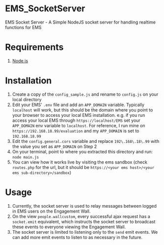 #  EMS_SocketServer
EMS Socket Server - A Simple NodeJS socket server for handling realtime functions for EMS

# Requirements
 1. [Node.js](https://nodejs.org/en/)

# Installation

 1. Create a copy of the `config_sample.js` and rename to `config.js` on your local directory
 2. Edit your EMS' `.env` file and add an `APP_DOMAIN` variable. Typically `localhost` will work, but this should be the domain where you point to your browser to access your local EMS installation.
e.g. if you run access your local EMS through `https://localhost/EMS` set your `APP_DOMAIN` env variable to `localhost`. For reference, I run mine on `https://192.168.18.99/evaluation` and my `APP_DOMAIN` is set to `192.168.18.99`
 3. Edit the `config.general.cors` variable and replace `192\.168\.18\.99` with  the value you set as `APP_DOMAIN` on Step 2
 5.  On your terminal, point to where you extracted this directory and run: `node main.js`
 6. You can view how it works live by visiting the ems sandbox (check `routes.php` for the url, but it should be `https://<your ems host>/<your ems sub-directory>/sandbox`)


# Usage
1. Currently, the socket server is used to relay messages between logged in EMS users on the Engagement Wall.
2. On the view `people.wallcustom`,  every successful ajax request has a `socket.emit` equivalent, which instructs the socket server to broadcast these events to everyone viewing the Engagement Wall.
3. The socket server is limited to listening only to the `send` emit events. We can add more emit events to listen to as necessary in the future.
